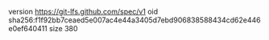 version https://git-lfs.github.com/spec/v1
oid sha256:f1f92bb7ceaed5e007ac4e44a3405d7ebd906838588434cd62e446e0ef640411
size 380
